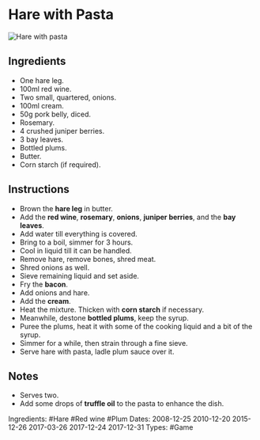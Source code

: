 # Hare with Pasta

![Hare with pasta](hare-01.jpg "Hare with pasta")

## Ingredients

* One hare leg.
* 100ml red wine.
* Two small, quartered, onions.
* 100ml cream.
* 50g pork belly, diced.
* Rosemary.
* 4 crushed juniper berries.
* 3 bay leaves.
* Bottled plums.
* Butter.
* Corn starch (if required).

## Instructions

* Brown the **hare leg** in butter.
* Add the **red wine**, **rosemary**, **onions**, **juniper berries**, and
  the **bay leaves**.
* Add water till everything is covered.
* Bring to a boil, simmer for 3 hours.
* Cool in liquid till it can be handled.
* Remove hare, remove bones, shred meat.
* Shred onions as well.
* Sieve remaining liquid and set aside.
* Fry the **bacon**.
* Add onions and hare.
* Add the **cream**.
* Heat the mixture. Thicken with **corn starch** if necessary.
* Meanwhile, destone **bottled plums**, keep the syrup.
* Puree the plums, heat it with some of the cooking liquid and a
  bit of the syrup.
* Simmer for a while, then strain through a fine sieve.
* Serve hare with pasta, ladle plum sauce over it. 

## Notes

* Serves two.
* Add some drops of **truffle oil** to the pasta to enhance the dish.

Ingredients: #Hare #Red wine #Plum
Dates: 2008-12-25 2010-12-20 2015-12-26 2017-03-26 2017-12-24 2017-12-31
Types: #Game
